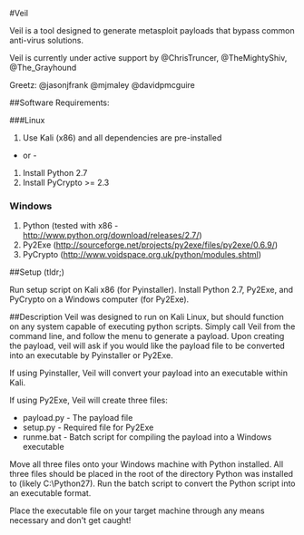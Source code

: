 #Veil

Veil is a tool designed to generate metasploit payloads that bypass common anti-virus solutions.

Veil is currently under active support by @ChrisTruncer, @TheMightyShiv, @The_Grayhound

Greetz: 
@jasonjfrank
@mjmaley
@davidpmcguire

##Software Requirements:

###Linux
1.  Use Kali (x86) and all dependencies are pre-installed

- or - 

1.  Install Python 2.7
2.  Install PyCrypto >= 2.3

### Windows
1.  Python (tested with x86 - http://www.python.org/download/releases/2.7/)
2.  Py2Exe (http://sourceforge.net/projects/py2exe/files/py2exe/0.6.9/)
3.  PyCrypto (http://www.voidspace.org.uk/python/modules.shtml)


##Setup (tldr;)

Run setup script on Kali x86 (for Pyinstaller).
Install Python 2.7, Py2Exe, and PyCrypto on a Windows computer (for Py2Exe).  

##Description
Veil was designed to run on Kali Linux, but should function on any system capable of executing python scripts.  Simply call Veil from the command line, and follow the menu to generate a payload.  Upon creating the payload, veil will ask if you would like the payload file to be converted into an executable by Pyinstaller or Py2Exe.

If using Pyinstaller, Veil will convert your payload into an executable within Kali.

If using Py2Exe, Veil will create three files:

* payload.py - The payload file
* setup.py - Required file for Py2Exe
* runme.bat - Batch script for compiling the payload into a Windows executable

Move all three files onto your Windows machine with Python installed.  All three files should be placed in the root of the directory Python was installed to (likely C:\Python27).  Run the batch script to convert the Python script into an executable format.  

Place the executable file on your target machine through any means necessary and don't get caught!
